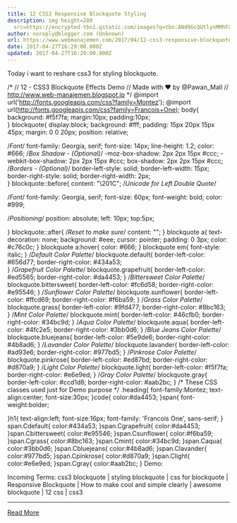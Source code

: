 ```yaml
---
title: 12 CSS3 Responsive Blockquote Styling
description: img height=280
  src=https://encrypted-tbn1.gstatic.com/images?q=tbn:ANd9GcQUtlynMMhFXVKgaLk8lcOo_X_6ZTtwmffeOl4rVh8h-EJtJejQ
author: noreply@blogger.com (Unknown)
url: https://www.webmanajemen.com/2017/04/12-css3-responsive-blockquote-styling.html
date: 2017-04-27T16:29:00.000Z
updated: 2017-04-27T16:29:00.000Z
---
```


Today i want to reshare css3 for styling blockquote.

/* 
// 12 - CSS3 Blockquote Effects Demo
// Made with ❤ by @Pawan_Mall
// http://www.web-manajemen.blogspot.jp 
*/
@import url('http://fonts.googleapis.com/css?family=Montez');
@import url(http://fonts.googleapis.com/css?family=Francois+One);
body{
  background: #f5f7fa;
  margin:10px;
  padding:10px;  
}
blockquote{
  display:block;
  background: #fff;
  padding: 15px 20px 15px 45px;
  margin: 0 0 20px;
  position: relative;
  
  /*Font*/
  font-family: Georgia, serif;
  font-size: 14px;
  line-height: 1.2;
  color: #666;
  /*Box Shadow - (Optional)*/
  -moz-box-shadow: 2px 2px 15px #ccc;
  -webkit-box-shadow: 2px 2px 15px #ccc;
  box-shadow: 2px 2px 15px #ccc;
  /*Borders - (Optional)*/
  border-left-style: solid;
  border-left-width: 15px;
  border-right-style: solid;
  border-right-width: 2px;    
}
blockquote::before{
  content: "\201C"; /*Unicode for Left Double Quote*/
  
  /*Font*/
  font-family: Georgia, serif;
  font-size: 60px;
  font-weight: bold;
  color: #999;
  
  /*Positioning*/
  position: absolute;
  left: 10px;
  top:5px;
  
}
blockquote::after{
  /*Reset to make sure*/
  content: "";
}
blockquote a{
  text-decoration: none;
  background: #eee;
  cursor: pointer;
  padding: 0 3px;
  color: #c76c0c;
}
blockquote a:hover{
 color: #666;
}
blockquote em{
  font-style: italic;
}
  /*Default Color Palette*/
blockquote.default{ 
  border-left-color: #656d77;
  border-right-color: #434a53;  
}
/*Grapefruit Color Palette*/
blockquote.grapefruit{
  border-left-color: #ed5565;
  border-right-color: #da4453;
}
/*Bittersweet Color Palette*/
blockquote.bittersweet{
  border-left-color: #fc6d58;
  border-right-color: #e95546;
}
/*Sunflower Color Palette*/
blockquote.sunflower{
  border-left-color: #ffcd69;
  border-right-color: #f6ba59;
}
/*Grass Color Palette*/
blockquote.grass{
  border-left-color: #9fd477;
  border-right-color: #8bc163;
}
/*Mint Color Palette*/
blockquote.mint{
  border-left-color: #46cfb0;
  border-right-color: #34bc9d;
}
/*Aqua Color Palette*/
blockquote.aqua{
  border-left-color: #4fc2e5;
  border-right-color: #3bb0d6;
}
/*Blue Jeans Color Palette*/
blockquote.bluejeans{
  border-left-color: #5e9de6;
  border-right-color: #4b8ad6;
}
/*Lavander Color Palette*/
blockquote.lavander{
  border-left-color: #ad93e6;
  border-right-color: #977bd5;
}
/*Pinkrose Color Palette*/
blockquote.pinkrose{
  border-left-color: #ed87bd;
  border-right-color: #d870a9;
}
/*Light Color Palette*/
blockquote.light{
  border-left-color: #f5f7fa;
  border-right-color: #e6e9ed;
}
/*Gray Color Palette*/
blockquote.gray{
  border-left-color: #ccd1d8;
  border-right-color: #aab2bc;
}
/* These CSS classes used just for Demo purpose */
.heading{
   font-family:Montez;
   text-align:center;
   font-size:30px;
}code{
  color:#da4453;
}span{
  font-weight:bolder;
  
}h1{
  text-align:left;
  font-size:16px;
  font-family: 'Francois One', sans-serif;
}
span.Cdefault{
  color:#434a53;
}span.Cgrapefruit{
  color:#da4453;
}span.Cbittersweet{
  color:#e95546;
}span.Csunflower{
  color:#f6ba59;
}span.Cgrass{
  color:#8bc163;
}span.Cmint{
  color:#34bc9d;
}span.Caqua{
  color:#3bb0d6;
}span.Cbluejeans{
  color:#4b8ad6;
}span.Clavander{
  color:#977bd5;
}span.Cpinkrose{
  color:#d870a9;
}span.Clight{
  color:#e6e9ed;
}span.Cgray{
  color:#aab2bc;
}
Demo:


Incoming Terms: css3 blockquote | styling blockquote | css for blockquote | Responsive Blockquote | How to make cool and simple clearly  | awesome blockquote | 12 css | css3<hr/> <a href="https://www.webmanajemen.com/2017/04/12-css3-responsive-blockquote-styling.html" rel="follow" class="button" id="read-more">Read More</a>